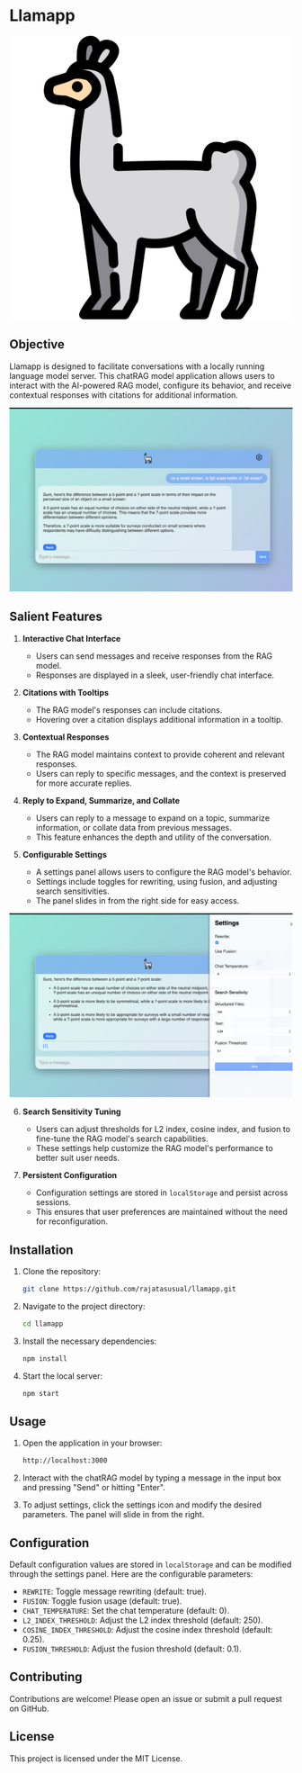 # Llamapp
![llamapp UI](https://raw.githubusercontent.com/rajatasusual/llamapp/main/src/app/assets/llama.png)

## Objective

Llamapp is designed to facilitate conversations with a locally running language model server. This chatRAG model application allows users to interact with the AI-powered RAG model, configure its behavior, and receive contextual responses with citations for additional information.

![llamapp UI](https://raw.githubusercontent.com/rajatasusual/llamapp/main/assets/response.png)


## Salient Features

1. **Interactive Chat Interface**
   - Users can send messages and receive responses from the RAG model.
   - Responses are displayed in a sleek, user-friendly chat interface.

2. **Citations with Tooltips**
   - The RAG model's responses can include citations.
   - Hovering over a citation displays additional information in a tooltip.

3. **Contextual Responses**
   - The RAG model maintains context to provide coherent and relevant responses.
   - Users can reply to specific messages, and the context is preserved for more accurate replies.

4. **Reply to Expand, Summarize, and Collate**
   - Users can reply to a message to expand on a topic, summarize information, or collate data from previous messages.
   - This feature enhances the depth and utility of the conversation.

5. **Configurable Settings**
   - A settings panel allows users to configure the RAG model's behavior.
   - Settings include toggles for rewriting, using fusion, and adjusting search sensitivities.
   - The panel slides in from the right side for easy access.

![llamapp UI](https://raw.githubusercontent.com/rajatasusual/llamapp/main/assets/options.png)


6. **Search Sensitivity Tuning**
   - Users can adjust thresholds for L2 index, cosine index, and fusion to fine-tune the RAG model's search capabilities.
   - These settings help customize the RAG model's performance to better suit user needs.

7. **Persistent Configuration**
   - Configuration settings are stored in `localStorage` and persist across sessions.
   - This ensures that user preferences are maintained without the need for reconfiguration.

## Installation

1. Clone the repository:
    ```sh
    git clone https://github.com/rajatasusual/llamapp.git
    ```

2. Navigate to the project directory:
    ```sh
    cd llamapp
    ```

3. Install the necessary dependencies:
    ```sh
    npm install
    ```

4. Start the local server:
    ```sh
    npm start
    ```

## Usage

1. Open the application in your browser:
    ```sh
    http://localhost:3000
    ```

2. Interact with the chatRAG model by typing a message in the input box and pressing "Send" or hitting "Enter".

3. To adjust settings, click the settings icon and modify the desired parameters. The panel will slide in from the right.

## Configuration

Default configuration values are stored in `localStorage` and can be modified through the settings panel. Here are the configurable parameters:

- `REWRITE`: Toggle message rewriting (default: true).
- `FUSION`: Toggle fusion usage (default: true).
- `CHAT_TEMPERATURE`: Set the chat temperature (default: 0).
- `L2_INDEX_THRESHOLD`: Adjust the L2 index threshold (default: 250).
- `COSINE_INDEX_THRESHOLD`: Adjust the cosine index threshold (default: 0.25).
- `FUSION_THRESHOLD`: Adjust the fusion threshold (default: 0.1).

## Contributing

Contributions are welcome! Please open an issue or submit a pull request on GitHub.

## License

This project is licensed under the MIT License.
